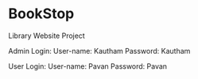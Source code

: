 # BookStop
Library Website Project

Admin Login:
User-name: Kautham
Password: Kautham

User Login:
User-name: Pavan
Password: Pavan
